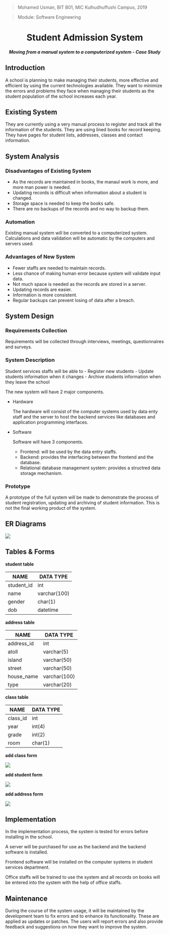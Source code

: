 > Mohamed Usman, BIT B01,
MIC Kulhudhuffushi Campus, 2019

> Module: Software Engineering

# <center>Student Admission System</center>
##### <center>Moving from a manual system to a computerized system - Case Study</center>

## Introduction
A school is planning to make managing their students, more effective and efficient by using the current technologies available. They want to minimize the errors and problems they face when managing their students as the student population of the school increases each year.

## Existing System
They are currently using a very manual process to register and track all the information of the students. They are using lined books for record keeping. They have pages for student lists, addresses, classes and contact information.

## System Analysis
### Disadvantages of Existing System
- As the records are maintained in books, the manaul work is more, and more man power is needed.
- Updating records is difficult when information about a student is changed.
- Storage space is needed to keep the books safe.
- There are no backups of the records and no way to backup them.

### Automation
Existing manual system will be converted to a computerized system. Calculations and data validation will be automatic by the computers and servers used.

### Advantages of New System
- Fewer staffs are needed to maintain records.
- Less chance of making human error because system will validate input data.
- Not much space is needed as the records are stored in a server.
- Updating records are easier.
- Information is more consistent.
- Regular backups can prevent losing of data after a breach.

## System Design
### Requirements Collection
Requirements will be collected through interviews, meetings, questionnaires and surveys.

### System Description
Student services staffs will be able to
    - Register new students
    - Update students information when it changes
    - Archive students information when they leave the school

The new system will have 2 major components.
- Hardware

    The hardware will consist of the computer systems used by data enty staff and the server to host the backend services like databases and application programming interfaces.

- Software

    Software will have 3 components.
    - Frontend: will be used by the data entry staffs.
    - Backend: provides the interfacing between the frontend and the database.
    - Relational database management system: provides a structred data storage mechanism.

### Prototype
A prototype of the full system will be made to demonstrate the process of student registration, updating and archiving of student information. This is not the final working product of the system.

## ER Diagrams
![](../assets/images/case_study1_er.png)

## Tables & Forms
**student table**

| NAME | DATA TYPE |
| --- | --- |
| student_id | int |
| name | varchar(100) |
| gender | char(1) |
| dob | datetime |

**address table**

| NAME | DATA TYPE |
| --- | --- |
| address_id | int |
| atoll | varchar(5) |
| island | varchar(50) |
| street | varchar(50) |
| house_name | varchar(100) |
| type | varchar(20) |

**class table**

| NAME | DATA TYPE |
| --- | --- |
| class_id | int |
| year | int(4) |
| grade | int(2) |
| room | char(1) |

**add class form**

![](../assets/images/case_study1_add_class_form.png)

**add student form**

![](../assets/images/case_study1_add_student_form.png)

**add address form**

![](../assets/images/case_study1_add_address_form.png)

## Implementation
In the implementation process, the system is tested for errors before installing in the school.

A server will be purchased for use as the backend and the backend software is installed.

Frontend software will be installed on the computer systems in student services department.

Office staffs will be trained to use the system and all records on books will be entered into the system with the help of office staffs.

## Maintenance
During the course of the system usage, it will be maintained by the development team to fix errors and to enhance its functionality. These are applied as updates or patches. The users will report errors and also provide feedback and suggestions on how they want to improve the system.